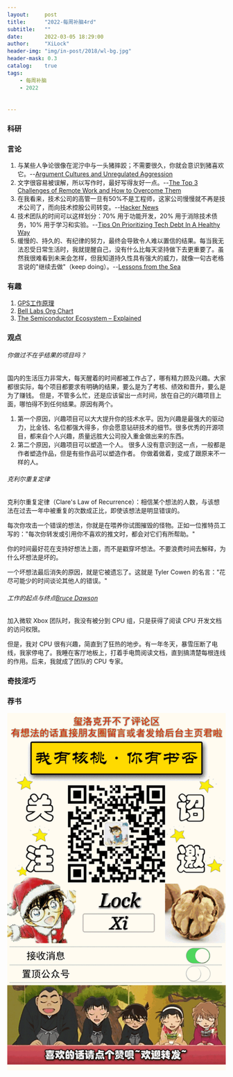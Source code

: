 ```yaml
---
layout:     post
title:      "2022-每周补脑4rd"
subtitle:   ""
date:       2022-03-05 18:29:00
author:     "XiLock"
header-img: "img/in-post/2018/wl-bg.jpg"
header-mask: 0.3
catalog:    true
tags:
    - 每周补脑
    - 2022


---
```


### 科研

### 言论
1. 与某些人争论很像在泥泞中与一头猪摔跤；不需要很久，你就会意识到猪喜欢它。--[Argument Cultures and Unregulated Aggression](https://www.kateheddleston.com/blog/argument-cultures-and-unregulated-aggression)
1. 文字很容易被误解，所以写作时，最好写得友好一点。--[The Top 3 Challenges of Remote Work and How to Overcome Them](https://typeshare.co/matthewweeks/posts/the-top-3-challenges-of-remote-work-and-how-to-overcome-them)
1. 在我看来，技术公司的高管一旦有50%不是工程师，这家公司慢慢就不再是技术公司了，而向技术控股公司转变。--[Hacker News](https://news.ycombinator.com/item?id=29905415)
1. 技术团队的时间可以这样划分：70% 用于功能开发，20% 用于消除技术债务，10% 用于学习和实验。--[Tips On Prioritizing Tech Debt In A Healthy Way](https://leadership.garden/tips-on-prioritizing-tech-debt/)
1. 缓慢的、持久的、有纪律的努力，最终会导致令人难以置信的结果。每当我无法忍受日常生活时，我就提醒自己，没有什么比每天坚持做下去更重要了。虽然我很难看到未来会怎样，但我知道持久性具有强大的威力，就像一句古老格言说的"继续去做"（keep doing）。--[Lessons from the Sea](https://www.collaborativefund.com/blog/lessons-from-the-sea/)

### 有趣
1. [GPS工作原理](https://pages.longtian.info/gps/)
1. [Bell Labs Org Chart](https://neil.computer/notes/bell-labs-org-chart/)
1. [The Semiconductor Ecosystem – Explained](https://steveblank.com/2022/01/25/the-semiconductor-ecosystem/)

### 观点
###### 你做过不在乎结果的项目吗？
国内的生活压力非常大，每天醒着的时间都被工作占了，哪有精力顾及兴趣。大家都很实际，每个项目都要求有明确的结果，要么是为了考核、绩效和晋升，要么是为了赚钱。
但是，不管多么忙，还是应该留出一点时间，放在自己的兴趣项目上面，哪怕得不到任何结果。原因有两个。
1. 第一个原因，兴趣项目可以大大提升你的技术水平。因为兴趣是最强大的驱动力，比金钱、名位都强大得多，你会愿意钻研技术的细节。很多优秀的开源项目，都来自个人兴趣，质量远胜大公司投入重金做出来的东西。
1. 第二个原因，兴趣项目可以塑造一个人。 很多人没有意识到这一点，一般都是作者塑造作品，但是有些作品可以塑造作者。 你做着做着，变成了跟原来不一样的人。

###### 克利尔重复定律
克利尔重复定律（Clare's Law of Recurrence）：相信某个想法的人数，与该想法在过去一年中被重复的次数成正比，即使该想法是明显错误的。

每次你攻击一个错误的想法，你就是在喂养你试图摧毁的怪物。正如一位推特员工写的："每次你转发或引用你不喜欢的推文时，都会对它们有所帮助。"

你的时间最好花在支持好想法上面，而不是戳穿坏想法。不要浪费时间去解释，为什么坏想法是坏的。

一个坏想法最后消失的原因，就是它被遗忘了。这就是 Tyler Cowen 的名言："花尽可能少的时间谈论其他人的错误。"

###### 工作的起点与终点[Bruce Dawson](https://randomascii.wordpress.com/2022/01/12/5-5-mm-in-1-25-nanoseconds/)
加入微软 Xbox 团队时，我没有被分到 CPU 组，只是获得了阅读 CPU 开发文档的访问权限。

但是，我对 CPU 很有兴趣，简直到了狂热的地步。有一年冬天，暴雪压断了电线，我家停电了。我睡在客厅地板上，打着手电筒阅读文档，直到搞清楚每根连线的作用。后来，我就成了团队的 CPU 专家。

### 奇技淫巧

### 荐书


![](/img/wc-tail.GIF)
